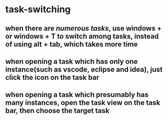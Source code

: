 # task-switching
when there are *numerous tasks*, use **windows + <number>** or **windows + T** to switch among tasks, instead of using alt + tab, 
which takes more time
---
when opening a task which has only one instance(such as vscode, eclipse and idea), just click the icon on the task bar
---
when opening a task which presumably has many instances, open the task view on the task bar, then choose the target task
---
